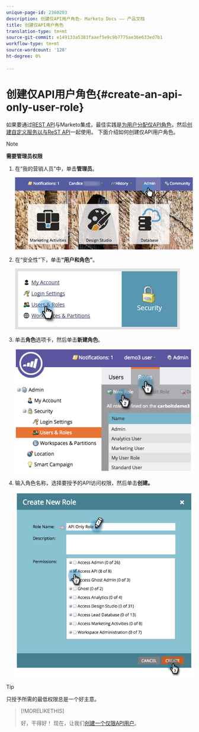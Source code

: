 ```yaml
---
unique-page-id: 2360203
description: 创建仅API用户角色- Marketo Docs —— 产品文档
title: 创建仅API用户角色
translation-type: tm+mt
source-git-commit: e149133a5383faaef5e9c9b7775ae36e633ed7b1
workflow-type: tm+mt
source-wordcount: '128'
ht-degree: 0%

---
```



# 创建仅API用户角色{#create-an-api-only-user-role}

如果要通过[REST API](http://developers.marketo.com/documentation/rest/)与Marketo集成，最佳实践是[为用户分配仅API角色](create-an-api-only-user.md)，然后[创建自定义服务以与ReST API](../../../product-docs/administration/additional-integrations/create-a-custom-service-for-use-with-rest-api.md)一起使用。 下面介绍如何创建仅API用户角色。

>[!NOTE]
>
>**需要管理员权限**

1. 在“我的营销人员”中，单击&#x200B;**管理员**。

   ![](assets/adminhand-1.png)

1. 在“安全性”下，单击&#x200B;**“用户和角色”**。

   ![](assets/two.png)

1. 单击**角色**选项卡，然后单击&#x200B;**新建角色**。

   ![](assets/image2014-9-16-13-3a47-3a12.png)

1. 输入角色名称，选择要授予的API访问权限，然后单击&#x200B;**创建。**

   ![](assets/image2014-9-16-13-3a47-3a36.png)

>[!TIP]
>
>只授予所需的最低权限总是一个好主意。

>[!MORELIKETHIS]
>
>好，干得好！ 现在，让我们[创建一个仅限API用户](create-an-api-only-user.md)。

